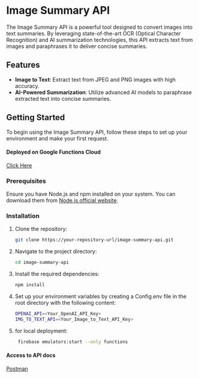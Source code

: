 # Image Summary API

The Image Summary API is a powerful tool designed to convert images into text summaries. By leveraging state-of-the-art OCR (Optical Character Recognition) and AI summarization technologies, this API extracts text from images and paraphrases it to deliver concise summaries.

## Features

- **Image to Text**: Extract text from JPEG and PNG images with high accuracy.
- **AI-Powered Summarization**: Utilize advanced AI models to paraphrase extracted text into concise summaries.

## Getting Started

To begin using the Image Summary API, follow these steps to set up your environment and make your first request.



#### Deployed on Google Functions Cloud 

[Click Here]([http://127.0.0.1:5001/register-555aa/us-central1/summaryAPI](https://us-central1-register-555aa.cloudfunctions.net/summaryAPI))

### Prerequisites

Ensure you have Node.js and npm installed on your system. You can download them from [Node.js official website](https://nodejs.org/).

### Installation

1. Clone the repository:

   ```bash
   git clone https://your-repository-url/image-summary-api.git

3. Navigate to the project directory:

   ```bash
   cd image-summary-api

5. Install the required dependencies:

   ```bash
   npm install

7. Set up your environment variables by creating a Config.env file in the root directory with the following content:

   ```bash
   OPENAI_API=<Your_OpenAI_API_Key>
   IMG_TO_TEXT_API=<Your_Image_to_Text_API_Key>

9. for local deployment:

   ```bash
    firebase emulators:start --only functions

#### Access to API docs 

[Postman]([[http://127.0.0.1:5001/register-555aa/us-central1/summaryAPI](https://us-central1-register-555aa.cloudfunctions.net/summaryAPI)](http://127.0.0.1:5001/register-555aa/us-central1/summaryAPI](https://us-central1-register-555aa.cloudfunctions.net/summaryAPI)))
    
